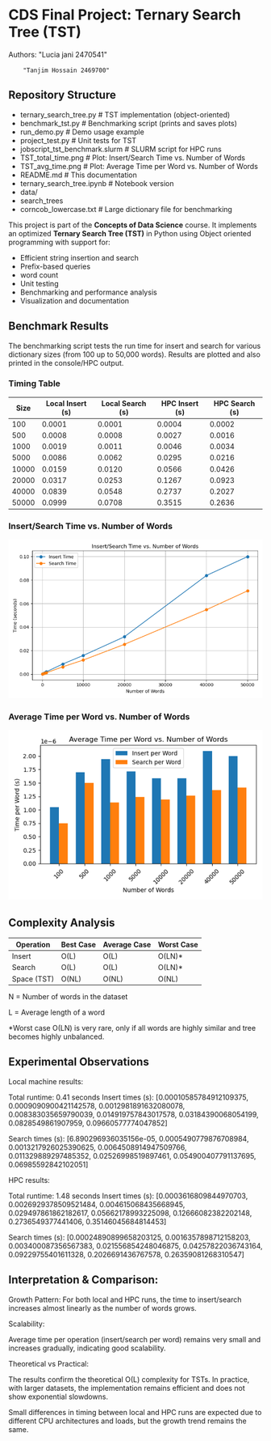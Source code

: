 # CDS Final Project: Ternary Search Tree (TST)
Authors: "Lucia jani 2470541"

        "Tanjim Hossain 2469700"


## Repository Structure

- ternary_search_tree.py            # TST implementation (object-oriented)
- benchmark_tst.py                  # Benchmarking script (prints and saves plots)
- run_demo.py                       # Demo usage example
- project_test.py                   # Unit tests for TST
- jobscript_tst_benchmark.slurm     # SLURM script for HPC runs
- TST_total_time.png                # Plot: Insert/Search Time vs. Number of Words
- TST_avg_time.png                  # Plot: Average Time per Word vs. Number of Words
- README.md                         # This documentation
- ternary_search_tree.ipynb         # Notebook version
- data/
- search_trees 
- corncob_lowercase.txt     # Large dictionary file for benchmarking



This project is part of the **Concepts of Data Science** course. It implements an optimized **Ternary Search Tree (TST)** in Python  using Object oriented programming with support for:

- Efficient string insertion and search
- Prefix-based queries
- word count
- Unit testing
- Benchmarking and performance analysis
- Visualization and documentation

## Benchmark Results
The benchmarking script tests the run time for insert and search for various dictionary sizes (from 100 up to 50,000 words).
Results are plotted and also printed in the console/HPC output.

### Timing Table

| Size   | Local Insert (s) | Local Search (s) | HPC Insert (s) | HPC Search (s) |
|--------|------------------|------------------|----------------|----------------|
| 100    | 0.0001           | 0.0001           | 0.0004         | 0.0002         |
| 500    | 0.0008           | 0.0008           | 0.0027         | 0.0016         |
| 1000   | 0.0019           | 0.0011           | 0.0046         | 0.0034         |
| 5000   | 0.0086           | 0.0062           | 0.0295         | 0.0216         |
| 10000  | 0.0159           | 0.0120           | 0.0566         | 0.0426         |
| 20000  | 0.0317           | 0.0253           | 0.1267         | 0.0923         |
| 40000  | 0.0839           | 0.0548           | 0.2737         | 0.2027         |
| 50000  | 0.0999           | 0.0708           | 0.3515         | 0.2636         |

### Insert/Search Time vs. Number of Words
![Insert/Search Time vs. Number of Words](TST_total_time.png)

### Average Time per Word vs. Number of Words
![Average Time per Word vs. Number of Words](TST_avg_time.png)

## Complexity Analysis

| Operation   | Best Case | Average Case | Worst Case |
| ----------- | --------- | ------------ | ---------- |
| Insert      | O(L)      | O(L)         | O(LN)\*    |
| Search      | O(L)      | O(L)         | O(LN)\*    |
| Space (TST) | O(NL)     | O(NL)        | O(NL)      |

N = Number of words in the dataset

L = Average length of a word

*Worst case O(LN) is very rare, only if all words are highly similar and tree becomes highly unbalanced.

## Experimental Observations

Local machine results:

Total runtime: 0.41 seconds
Insert times (s): [0.00010585784912109375, 0.0009090900421142578, 0.0012981891632080078, 0.008383035659790039, 0.014919757843017578, 0.03184390068054199, 0.0828549861907959, 0.09660577774047852]

Search times (s): [6.890296936035156e-05, 0.0005490779876708984, 0.0013217926025390625, 0.0064508914947509766, 0.011329889297485352, 0.02526998519897461, 0.054900407791137695, 0.06985592842102051]

HPC results:

Total runtime: 1.48 seconds
Insert times (s): [0.0003616809844970703, 0.0026929378509521484, 0.004615068435668945, 0.029497861862182617, 0.05662178993225098, 0.12666082382202148, 0.2736549377441406, 0.35146045684814453]

Search times (s): [0.00024890899658203125, 0.0016357898712158203, 0.003400087356567383, 0.021556854248046875, 0.04257822036743164, 0.09229755401611328, 0.2026691436767578, 0.26359081268310547]


## Interpretation & Comparison:

Growth Pattern: For both local and HPC runs, the time to insert/search increases almost linearly as the number of words grows.

Scalability:

Average time per operation (insert/search per word) remains very small and increases gradually, indicating good scalability.

Theoretical vs Practical:

The results confirm the theoretical O(L) complexity for TSTs. In practice, with larger datasets, the implementation remains efficient and does not show exponential slowdowns.

Small differences in timing between local and HPC runs are expected due to different CPU architectures and loads, but the growth trend remains the same.